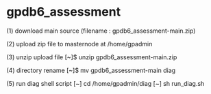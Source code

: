 # gpdb6_assessment

(1) download main source (filename : gpdb6_assessment-main.zip)

(2) upload zip file to masternode at /home/gpadmin

(3) unzip upload file 
[~]$ unzip gpdb6_assessment-main.zip

(4) directory rename
[~]$ mv gpdb6_assessment-main diag

(5) run diag shell script
[~] cd /home/gpadmin/diag
[~] sh run_diag.sh

